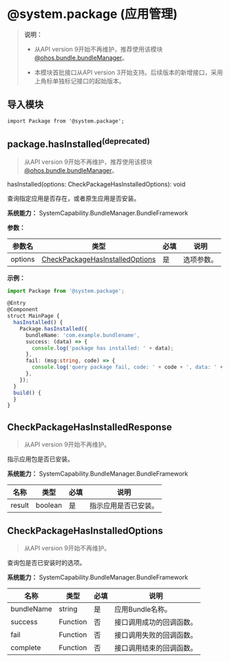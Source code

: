 # @system.package (应用管理)
<!--Kit: Ability Kit-->
<!--Subsystem: BundleManager-->
<!--Owner: @wanghang904-->
<!--Designer: @hanfeng6-->
<!--Tester: @kongjing2-->
<!--Adviser: @Brilliantry_Rui-->


> **说明：**
>
> - 从API version 9开始不再维护，推荐使用该模块[@ohos.bundle.bundleManager](js-apis-bundleManager.md)。
>
> - 本模块首批接口从API version 3开始支持。后续版本的新增接口，采用上角标单独标记接口的起始版本。


## 导入模块


```
import Package from '@system.package';
```


## package.hasInstalled<sup>(deprecated)</sup>
> 从API version 9开始不再维护，推荐使用该模块[@ohos.bundle.bundleManager](js-apis-bundleManager.md)。

hasInstalled(options: CheckPackageHasInstalledOptions): void

查询指定应用是否存在，或者原生应用是否安装。

**系统能力：** SystemCapability.BundleManager.BundleFramework

**参数：**

| 参数名 | 类型 | 必填 | 说明 |
| -------- | -------- | -------- | -------- |
|options | [CheckPackageHasInstalledOptions](#checkpackagehasinstalledoptions) | 是 | 选项参数。 |

**示例：**

``` ts
import Package from '@system.package';

@Entry
@Component
struct MainPage {
  hasInstalled() {
    Package.hasInstalled({
      bundleName: 'com.example.bundlename',
      success: (data) => {
        console.log('package has installed: ' + data);
      },
      fail: (msg:string, code) => {
        console.log('query package fail, code: ' + code + ', data: ' + msg);
      },
    });
  }
  build() {
  }
}
```

## CheckPackageHasInstalledResponse

> 从API version 9开始不再维护。

指示应用包是否已安装。

**系统能力：** SystemCapability.BundleManager.BundleFramework

| 名称 | 类型 | 必填 | 说明 |
| -------- | -------- | -------- | -------- |
|result | boolean | 是 | 指示应用是否已安装。 |

## CheckPackageHasInstalledOptions

> 从API version 9开始不再维护。

查询包是否已安装时的选项。

**系统能力：** SystemCapability.BundleManager.BundleFramework

| 名称 | 类型 | 必填 | 说明 |
| -------- | -------- | -------- | -------- |
| bundleName | string | 是 | 应用Bundle名称。 |
| success | Function | 否 | 接口调用成功的回调函数。 |
| fail | Function | 否 | 接口调用失败的回调函数。 |
| complete | Function | 否 | 接口调用结束的回调函数。 |